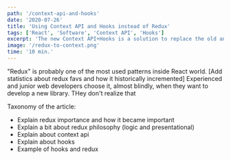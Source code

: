 ```yaml
---
path: '/context-api-and-hooks'
date: '2020-07-26'
title: 'Using Context API and Hooks instead of Redux'
tags: ['React', 'Software', 'Context API', 'Hooks']
excerpt: 'The new Context API+Hooks is a solution to replace the old and tedious Redux.'
image: '/redux-to-context.png'
time: '10 min.'
---
```


"Redux" is probably one of the most used patterns inside React world. [Add statistics about redux favs and how it historically incremented] Experienced and junior web developers choose it, almost blindly, when they want to develop a new library. THey don't realize that

Taxonomy of the article:

- Explain redux importance and how it became important
- Explain a bit about redux philosophy (logic and presentational)
- Explain about context api
- Explain about hooks
- Example of hooks and redux
